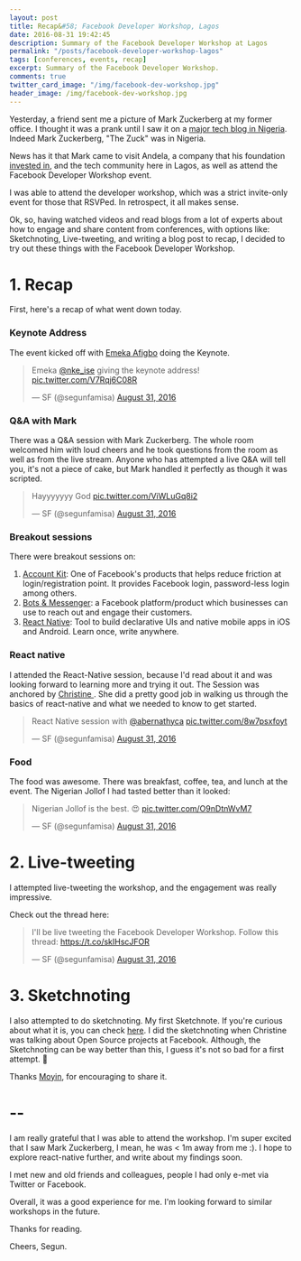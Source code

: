```yaml
---
layout: post
title: Recap&#58; Facebook Developer Workshop, Lagos
date: 2016-08-31 19:42:45
description: Summary of the Facebook Developer Workshop at Lagos
permalink: "/posts/facebook-developer-workshop-lagos"
tags: [conferences, events, recap]
excerpt: Summary of the Facebook Developer Workshop.
comments: true
twitter_card_image: "/img/facebook-dev-workshop.jpg"
header_image: /img/facebook-dev-workshop.jpg
---
```


Yesterday, a friend sent me a picture of Mark Zuckerberg at my former office. I thought it
was a prank until I saw it on a [major tech blog in Nigeria](http://techcabal.com/2016/08/30/mark-zuckerberg-is-in-nigeria-right-now/).
Indeed Mark Zuckerberg, "The Zuck" was in Nigeria.

News has it that Mark came to visit Andela, a company that his foundation
[invested in](http://techcabal.com/2016/06/16/andela-has-raised-24-million-in-funding-from-the-chan-zuckerberg-initiative/),
and the tech community here in Lagos, as well as attend the Facebook Developer Workshop event.

I was able to attend the developer workshop, which was a strict invite-only event
for those that RSVPed. In retrospect, it all makes sense.

Ok, so, having watched videos and read blogs from a lot of experts
about how to engage and share content from conferences, with options like:
Sketchnoting, Live-tweeting, and writing a blog post to recap,
I decided to try out these things with the Facebook Developer Workshop.

# 1. Recap
First, here's a recap of what went down today.

### Keynote Address
The event kicked off with [Emeka Afigbo](https://twitter.com/nke_ise) doing the Keynote.

<blockquote class="twitter-tweet" data-conversation="none" data-cards="hidden" data-lang="en"><p lang="en" dir="ltr">Emeka <a href="https://twitter.com/nke_ise">@nke_ise</a> giving the keynote address! <a href="https://t.co/V7Rqj6C08R">pic.twitter.com/V7Rqj6C08R</a></p>&mdash; SF (@segunfamisa) <a href="https://twitter.com/segunfamisa/status/770894834039156736">August 31, 2016</a></blockquote>
<script async src="//platform.twitter.com/widgets.js" charset="utf-8"></script>


### Q&A with Mark
There was a Q&A session with Mark Zuckerberg. The whole room welcomed him with loud cheers
and he took questions from the room as well as from the live stream. Anyone who has attempted
a live Q&A will tell you, it's not a piece of cake, but Mark handled it perfectly as though it was scripted.

<blockquote class="twitter-tweet" data-conversation="none" data-lang="en"><p lang="en" dir="ltr">Hayyyyyyy God <a href="https://t.co/ViWLuGq8i2">pic.twitter.com/ViWLuGq8i2</a></p>&mdash; SF (@segunfamisa) <a href="https://twitter.com/segunfamisa/status/770928396100595714">August 31, 2016</a></blockquote>
<script async src="//platform.twitter.com/widgets.js" charset="utf-8"></script>

### Breakout sessions
There were breakout sessions on:

1. [Account Kit](https://developers.facebook.com/products/account-kit):
One of Facebook's products that helps reduce friction at login/registration point.
It provides Facebook login, password-less login among others.
2. [Bots & Messenger](https://developers.facebook.com/products/messenger/):
a Facebook platform/product which businesses can use to reach out and engage their customers.
3. [React Native](facebook.github.io/react-native): Tool to build declarative UIs and
native mobile apps in iOS and Android. Learn once, write anywhere.

### React native
I attended the React-Native session, because I'd read about it and was looking forward to
learning more and trying it out.
The Session was anchored by [Christine ](https://twitter.com/abernathyca).
She did a pretty good job in walking us through the basics of react-native and what
we needed to know to get started.

<blockquote class="twitter-tweet" data-conversation="none" data-cards="hidden" data-lang="en"><p lang="en" dir="ltr">React Native session with <a href="https://twitter.com/abernathyca">@abernathyca</a> <a href="https://t.co/8w7psxfoyt">pic.twitter.com/8w7psxfoyt</a></p>&mdash; SF (@segunfamisa) <a href="https://twitter.com/segunfamisa/status/770980900486217728">August 31, 2016</a></blockquote>
<script async src="//platform.twitter.com/widgets.js" charset="utf-8"></script>

### Food
The food was awesome. There was breakfast, coffee, tea, and lunch at the event.
The Nigerian Jollof I had tasted better than it looked:

<blockquote class="twitter-tweet" data-conversation="none" data-lang="en"><p lang="en" dir="ltr">Nigerian Jollof is the best. 😍 <a href="https://t.co/O9nDtnWvM7">pic.twitter.com/O9nDtnWvM7</a></p>&mdash; SF (@segunfamisa) <a href="https://twitter.com/segunfamisa/status/770972451891245056">August 31, 2016</a></blockquote>
<script async src="//platform.twitter.com/widgets.js" charset="utf-8"></script>


# 2. Live-tweeting
I attempted live-tweeting the workshop, and the engagement was really impressive.

Check out the thread here:
<blockquote class="twitter-tweet" data-lang="en"><p lang="en" dir="ltr">I&#39;ll be live tweeting the Facebook Developer Workshop. Follow this thread: <a href="https://t.co/skIHscJFOR">https://t.co/skIHscJFOR</a></p>&mdash; SF (@segunfamisa) <a href="https://twitter.com/segunfamisa/status/770897641915940865">August 31, 2016</a></blockquote>
<script async src="//platform.twitter.com/widgets.js" charset="utf-8"></script>


# 3. Sketchnoting
I also attempted to do sketchnoting. My first Sketchnote.
If you're curious about what it is, you can check
[here](http://coreylatislaw.com/sketchnoting-for-techies/).
I did the sketchnoting when Christine was talking about Open Source projects at Facebook.
Although, the Sketchnoting can be way better than this, I guess it's
not so bad for a first attempt. 🙈

<blockquote class="imgur-embed-pub" lang="en" data-id="a/FBC2W"><a href="//imgur.com/FBC2W"></a></blockquote><script async src="//s.imgur.com/min/embed.js" charset="utf-8"></script>

Thanks [Moyin](https://twitter.com/moyheen), for encouraging to share it.


# --
I am really grateful that I was able to attend the workshop.
I'm super excited that I saw Mark Zuckerberg, I mean, he was < 1m away from me :).
I hope to explore react-native further, and write about my findings soon.

I met new and old friends and colleagues, people I had only e-met via Twitter or Facebook.

Overall, it was a good experience for me. I'm looking forward to similar workshops in the future.

Thanks for reading.

Cheers,
Segun.

